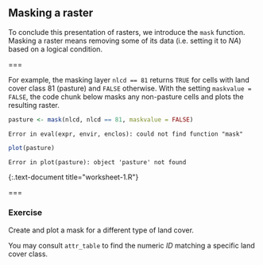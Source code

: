 ---
---

## Masking a raster

To conclude this presentation of rasters, we introduce the `mask` function. Masking a raster means removing some of its data (i.e. setting it to *NA*) based on a logical condition. 

===

For example, the masking layer `nlcd == 81` returns `TRUE` for cells with land cover class 81 (pasture) and `FALSE` otherwise.  With the setting `maskvalue = FALSE`, the code chunk below masks any non-pasture cells and plots the resulting raster.

~~~r
pasture <- mask(nlcd, nlcd == 81, maskvalue = FALSE)
~~~

~~~
Error in eval(expr, envir, enclos): could not find function "mask"
~~~

~~~r
plot(pasture)
~~~

~~~
Error in plot(pasture): object 'pasture' not found
~~~
{:.text-document title="worksheet-1.R"}

===

### Exercise 

Create and plot a mask for a different type of land cover. 

You may consult `attr_table` to find the numeric *ID* matching a specific land cover class.
